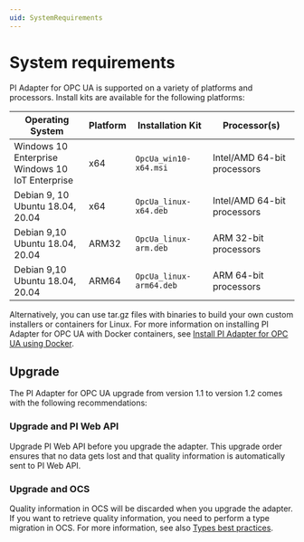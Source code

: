 ```yaml
---
uid: SystemRequirements
--- 
```


# System requirements

PI Adapter for OPC UA is supported on a variety of platforms and processors. Install kits are available for the following platforms:

| Operating System | Platform | Installation Kit | Processor(s) |
|-------------------|-------------|----------------------------------|-------------|
| Windows 10 Enterprise <br>Windows 10 IoT Enterprise | x64 | `OpcUa_win10-x64.msi`     | Intel/AMD 64-bit processors |
| Debian 9, 10 <br>Ubuntu 18.04, 20.04 | x64 | `OpcUa_linux-x64.deb`     | Intel/AMD 64-bit processors |
| Debian 9,10 <br>Ubuntu 18.04, 20.04 | ARM32 | `OpcUa_linux-arm.deb`  | ARM 32-bit processors |
| Debian 9,10 <br>Ubuntu 18.04, 20.04 | ARM64 | `OpcUa_linux-arm64.deb`  | ARM 64-bit processors |

Alternatively, you can use tar.gz files with binaries to build your own custom installers or containers for Linux. For more information on installing PI Adapter for OPC UA with Docker containers, see [Install PI Adapter for OPC UA using Docker](xref:InstallPIAdapterForOPCUAUsingDocker).

## Upgrade

The PI Adapter for OPC UA upgrade from version 1.1 to version 1.2 comes with the following recommendations:

### Upgrade and PI Web API

Upgrade PI Web API before you upgrade the adapter. This upgrade order ensures that no data gets lost and that quality information is automatically sent to PI Web API.

### Upgrade and OCS

Quality information in OCS will be discarded when you upgrade the adapter. If you want to retrieve quality information, you need to perform a type migration in OCS. For more information, see also [Types best practices](https://docs.osisoft.com/bundle/ocs/page/add-organize-data/store-data/types/types-best-practices.html).
